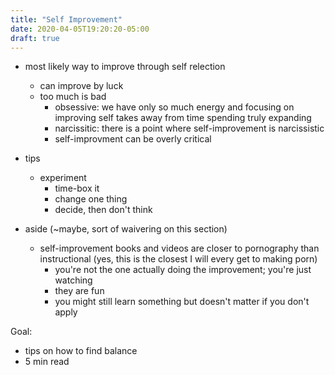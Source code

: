 ```yaml
---
title: "Self Improvement"
date: 2020-04-05T19:20:20-05:00
draft: true
---
```


* most likely way to improve through self relection
    * can improve by luck
    * too much is bad
        * obsessive: we have only so much energy and focusing on improving self takes away from time spending truly expanding
        * narcissitic: there is a point where self-improvement is narcissistic
        * self-improvment can be overly critical

* tips
    * experiment
        * time-box it
        * change one thing
        * decide, then don't think
        
* aside (~maybe, sort of waivering on this section)
    * self-improvement books and videos are closer to pornography than instructional (yes, this is the closest I will every get to making porn)
        * you're not the one actually doing the improvement; you're just watching
        * they are fun
        * you might still learn something but doesn't matter if you don't apply

Goal: 
* tips on how to find balance
* 5 min read
    